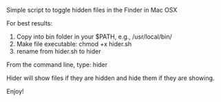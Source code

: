 Simple script to toggle hidden files in the Finder in Mac OSX

For best results:

1.  Copy into bin folder in your $PATH, e.g., /usr/local/bin/
2.  Make file executable:  chmod +x hider.sh
2.  rename from hider.sh to hider

From the command line, type: hider

Hider will show files if they are hidden and hide them if they are showing.

Enjoy!
